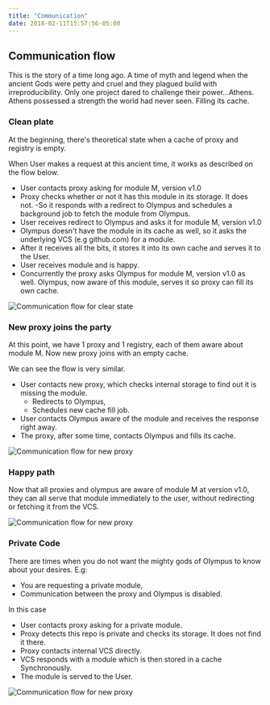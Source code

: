 ```yaml
---
title: "Communication"
date: 2018-02-11T15:57:56-05:00
---
```


## Communication flow

This is the story of a time long ago. A time of myth and legend when the ancient Gods were petty and cruel and they plagued build with irreproducibility.
Only one project dared to challenge their power...Athens. Athens possessed a strength the world had never seen. Filling its cache.

### Clean plate

At the beginning, there's theoretical state when a cache of proxy and registry is empty.

When User makes a request at this ancient time, it works as described on the flow below.

- User contacts proxy asking for module M, version v1.0
- Proxy checks whether or not it has this module in its storage. It does not.
-So it responds with a redirect to Olympus and schedules a background job to fetch the module from Olympus.
- User receives redirect to Olympus and asks it for module M, version v1.0
- Olympus doesn't have the module in its cache as well, so it asks the underlying VCS (e.g github.com) for a module.
- After it receives all the bits, it stores it into its own cache and serves it to the User.
- User receives module and is happy.
- Concurrently the proxy asks Olympus for module M, version v1.0 as well. Olympus, now aware of this module, serves it so proxy can fill its own cache.

![Communication flow for clear state](/athens-clear-scenario.png)

### New proxy joins the party

At this point, we have 1 proxy and 1 registry, each of them aware about module M. Now new proxy joins with an empty cache.

We can see the flow is very similar.

- User contacts new proxy, which checks internal storage to find out it is missing the module.
    - Redirects to Olympus,
    - Schedules new cache fill job.
- User contacts Olympus aware of the module and receives the response right away.
- The proxy, after some time, contacts Olympus and fills its cache.

![Communication flow for new proxy](/athens-new-proxy-old-olympus-scenario.png)


### Happy path

Now that all proxies and olympus are aware of module M at version v1.0, they can all serve that module immediately to the user, without redirecting or fetching it from the VCS.

![Communication flow for new proxy](/athens-proxy-filled.png)


### Private Code

There are times when you do not want the mighty gods of Olympus to know about your desires. E.g:

- You are requesting a private module,
- Communication between the proxy and Olympus is disabled.

In this case

- User contacts proxy asking for a private module.
- Proxy detects this repo is private and checks its storage. It does not find it there.
- Proxy contacts internal VCS directly.
- VCS responds with a module which is then stored in a cache Synchronously.
- The module is served to the User.

![Communication flow for new proxy](/athens-private-repo-scenario.png)
